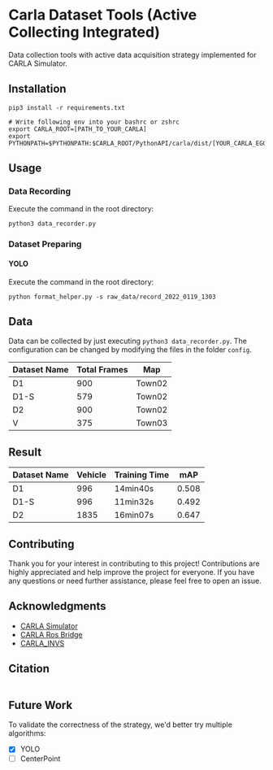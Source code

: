 # Carla Dataset Tools (Active Collecting Integrated)

Data collection tools with active data acquisition strategy implemented for CARLA Simulator.

## Installation

```
pip3 install -r requirements.txt

# Write following env into your bashrc or zshrc
export CARLA_ROOT=[PATH_TO_YOUR_CARLA]
export PYTHONPATH=$PYTHONPATH:$CARLA_ROOT/PythonAPI/carla/dist/[YOUR_CARLA_EGG_NAME]:$CARLA_ROOT/PythonAPI/carla/

```

## Usage

### Data Recording

Execute the command in the root directory:

```
python3 data_recorder.py
```

### Dataset Preparing

#### YOLO

Execute the command in the root directory:

```
python format_helper.py -s raw_data/record_2022_0119_1303
```

## Data

Data can be collected by just executing `python3 data_recorder.py`. The configuration can be changed by modifying the files in the folder `config`.

| Dataset Name | Total Frames | Map    |
| ------------ | ------------ | ------ |
| D1           | 900          | Town02 |
| D1-S         | 579          | Town02 |
| D2           | 900          | Town02 |
| V            | 375          | Town03 |

## Result

| Dataset Name | Vehicle | Training Time | mAP   |
| ------------ | ------- | ------------- | ----- |
| D1           | 996     | 14min40s      | 0.508 |
| D1-S         | 996     | 11min32s      | 0.492 |
| D2           | 1835    | 16min07s      | 0.647 |

## Contributing

Thank you for your interest in contributing to this project! Contributions are highly appreciated and help improve the project for everyone. If you have any questions or need further assistance, please feel free to open an issue.

## Acknowledgments

- [CARLA Simulator](https://carla.org/)
- [CARLA Ros Bridge](https://github.com/carla-simulator/ros-bridge)
- [CARLA_INVS](https://github.com/zijianzhang/CARLA_INVS)

## Citation

```

```

## Future Work

To validate the correctness of the strategy, we'd better try multiple algorithms:

- [x] YOLO
- [ ] CenterPoint
